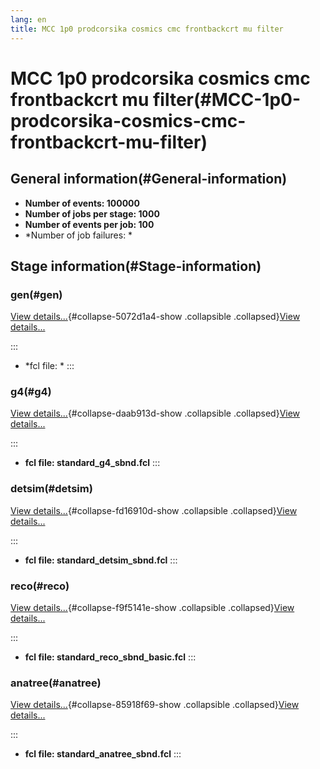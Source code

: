 ```yaml
---
lang: en
title: MCC 1p0 prodcorsika cosmics cmc frontbackcrt mu filter
---
```




MCC 1p0 prodcorsika cosmics cmc frontbackcrt mu filter(#MCC-1p0-prodcorsika-cosmics-cmc-frontbackcrt-mu-filter)
================================================================================================================================



General information(#General-information) 
----------------------------------------------------------

-   **Number of events: 100000**
-   **Number of jobs per stage: 1000**
-   **Number of events per job: 100**
-   \*Number of job failures: \*



Stage information(#Stage-information) 
------------------------------------------------------



### gen(#gen) 

[View details\...](#){#collapse-5072d1a4-show .collapsible
.collapsed}[View details\...](#)

::: 
-   \*fcl file: \*
:::



### g4(#g4) 

[View details\...](#){#collapse-daab913d-show .collapsible
.collapsed}[View details\...](#)

::: 
-   **fcl file: standard\_g4\_sbnd.fcl**
:::



### detsim(#detsim) 

[View details\...](#){#collapse-fd16910d-show .collapsible
.collapsed}[View details\...](#)

::: 
-   **fcl file: standard\_detsim\_sbnd.fcl**
:::



### reco(#reco) 

[View details\...](#){#collapse-f9f5141e-show .collapsible
.collapsed}[View details\...](#)

::: 
-   **fcl file: standard\_reco\_sbnd\_basic.fcl**
:::



### anatree(#anatree) 

[View details\...](#){#collapse-85918f69-show .collapsible
.collapsed}[View details\...](#)

::: 
-   **fcl file: standard\_anatree\_sbnd.fcl**
:::
